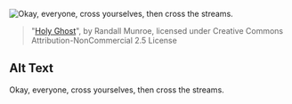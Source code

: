 ![Okay, everyone, cross yourselves, then cross the streams.](https://imgs.xkcd.com/comics/holy_ghost.png)
> "[Holy Ghost](https://xkcd.com/459/)", by Randall Munroe, licensed under Creative Commons Attribution-NonCommercial 2.5 License

## Alt Text
Okay, everyone, cross yourselves, then cross the streams.
